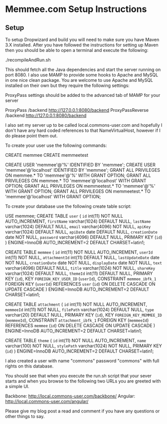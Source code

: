 Memmee.com Setup Instructions
==========================================

Setup
-----

To setup Dropwizard and build you will need to make sure you have Maven 3.X
installed. After you have followed the instructions for setting up Maven then
you should be able to open a terminal and execute the following:

./recompileAndRun.sh

This should fetch all the Java dependencies and start the server running on
port 8080. I also use MAMP to provide some hooks to Apache and MySQL in one
nice clean package. You are welcome to use Apache and MySQL installed on their
own but they require the following settings:

ProxyPass settings should be added to the advanced tab of MAMP for your server

ProxyPass /backend http://127.0.0.1:8080/backend
ProxyPassReverse /backend http://127.0.0.1:8080/backend

I also set my server up to be called local.commons-user.com and hopefully I
don't have any hard coded references to that NameVirtualHost, however if I do
please point them out.

To create your user use the following commands:

CREATE memmee
CREATE memmeetest

CREATE USER 'memmee'@'%' IDENTIFIED BY 'memmee';
CREATE USER 'memmee'@'localhost' IDENTIFIED BY 'memmee';
GRANT ALL PRIVILEGES ON memmee.* TO 'memmee'@'%' WITH GRANT OPTION;
GRANT ALL PRIVILEGES ON memmee.* TO 'memmee'@'localhost' WITH GRANT OPTION;
GRANT ALL PRIVILEGES ON memmeetest.* TO 'memmee'@'%' WITH GRANT OPTION;
GRANT ALL PRIVILEGES ON memmeetest.* TO 'memmee'@'localhost' WITH GRANT OPTION;

To create your database use the following create table script:

USE memmee;
CREATE TABLE `user` (
  `id` int(11) NOT NULL AUTO_INCREMENT,
  `firstName` varchar(1024) DEFAULT NULL,
  `lastName` varchar(1024) DEFAULT NULL,
  `email` varchar(4096) NOT NULL,
  `apiKey` varchar(1024) DEFAULT NULL,
  `apiDate` date DEFAULT NULL,
  `creationDate` date NOT NULL,
  `password` varchar(4096) DEFAULT NULL,
  PRIMARY KEY (`id`)
) ENGINE=InnoDB AUTO_INCREMENT=2 DEFAULT CHARSET=latin1;

CREATE TABLE `memmee` (
  `id` int(11) NOT NULL AUTO_INCREMENT,
  `userId` int(11) NOT NULL,
  `attachmentId` int(11) DEFAULT NULL,
  `lastUpdateDate` date NOT NULL,
  `creationDate` date NOT NULL,
  `displayDate` date NOT NULL,
  `text` varchar(4096) DEFAULT NULL,
  `title` varchar(1024) NOT NULL,
  `shareKey` varchar(1024) DEFAULT NULL,
  `themeId` int(11) DEFAULT NULL,
  PRIMARY KEY (`id`),
  KEY `FOREIGN_KEY_USER_ID` (`userId`),
  CONSTRAINT `memmee_ibfk_1` FOREIGN KEY (`userId`) REFERENCES `user` (`id`) ON DELETE CASCADE ON UPDATE CASCADE
) ENGINE=InnoDB AUTO_INCREMENT=2 DEFAULT CHARSET=latin1;


CREATE TABLE `attachment` (
  `id` int(11) NOT NULL AUTO_INCREMENT,
  `memmeeId` int(11) NOT NULL,
  `filePath` varchar(1024) DEFAULT NULL,
  `type` varchar(20) DEFAULT NULL,
  PRIMARY KEY (`id`),
  KEY `FOREIGN_KEY_MEMMEE_ID` (`memmeeId`),
  CONSTRAINT `attachment_ibfk_1` FOREIGN KEY (`memmeeId`) REFERENCES `memmee` (`id`) ON DELETE CASCADE ON UPDATE CASCADE
) ENGINE=InnoDB AUTO_INCREMENT=2 DEFAULT CHARSET=latin1;

CREATE TABLE `theme` (
  `id` int(11) NOT NULL AUTO_INCREMENT,
  `name` varchar(100) NOT NULL,
  `stylePath` varchar(1024) NOT NULL,
  PRIMARY KEY (`id`)
) ENGINE=InnoDB AUTO_INCREMENT=2 DEFAULT CHARSET=latin1;


I also created a user with name "commons" password "commons" with full rights
on this database.

You should see that when you execute the run.sh script that your sever starts
and when you browse to the following two URLs you are greeted with a simple UI.

Backbone: http://local.commons-user.com/backbone/
Angular: http://local.commons-user.com/angular/

Please give my blog post a read and comment if you have any questions or other
things to say.


